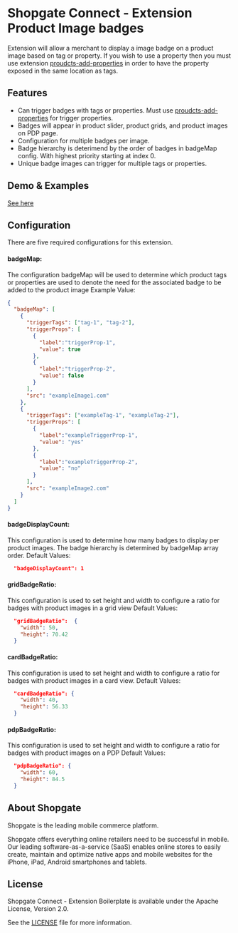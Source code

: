 # Shopgate Connect - Extension Product Image badges

Extension will allow a merchant to display a image badge on a product image based on tag or property. If you wish to use a property then you must use extension [proudcts-add-properties](https://github.com/shopgate/ext-products-add-properties) in order to have the property exposed in the same location as tags.

## Features
- Can trigger badges with tags or properties. Must use [proudcts-add-properties](https://github.com/shopgate/ext-products-add-properties) for trigger properties.
- Badges will appear in product slider, product grids, and product images on PDP page.
- Configuration for multiple badges per image.
- Badge hierarchy is deterimend by the order of badges in badgeMap config. With highest priority starting at index 0.
- Unique badge images can trigger for multiple tags or properties.

## Demo & Examples
[See here](demo/index.md)

## Configuration
There are five required configurations for this extension.

#### badgeMap: 
The configuration badgeMap will be used to determine which product tags or properties are used to denote the need for the associated badge to be added to the product image
Example Value:
```json
{
  "badgeMap": [
    {
      "triggerTags": ["tag-1", "tag-2"],
      "triggerProps": [
        {
          "label":"triggerProp-1",
          "value": true
        },
        {
          "label":"triggerProp-2",
          "value": false
        }
      ],
      "src": "exampleImage1.com"
    },
    {
      "triggerTags": ["exampleTag-1", "exampleTag-2"],
      "triggerProps": [
        {
          "label":"exampleTriggerProp-1",
          "value": "yes"
        },
        {
          "label":"exampleTriggerProp-2",
          "value": "no"
        }
      ],
      "src": "exampleImage2.com"
    }
  ]
}
```

#### badgeDisplayCount:
This configuration is used to determine how many badges to display per product images. The badge hierarchy is determined by badgeMap array order.
Default Values:
```json
  "badgeDisplayCount": 1
```

#### gridBadgeRatio:
This configuration is used to set height and width to configure a ratio for badges with product images in a grid view
Default Values:
```json
  "gridBadgeRatio":  {
    "width": 50,
    "height": 70.42
  }
```

#### cardBadgeRatio:
This configuration is used to set height and width to configure a ratio for badges with product images in a card view.
Default Values:
```json
  "cardBadgeRatio": {
    "width": 40,
    "height": 56.33
  }
```

#### pdpBadgeRatio:
This configuration is used to set height and width to configure a ratio for badges with product images on a PDP
Default Values:
```json
  "pdpBadgeRatio": {
    "width": 60,
    "height": 84.5
  }
```

## About Shopgate

Shopgate is the leading mobile commerce platform.

Shopgate offers everything online retailers need to be successful in mobile. Our leading
software-as-a-service (SaaS) enables online stores to easily create, maintain and optimize native
apps and mobile websites for the iPhone, iPad, Android smartphones and tablets.

## License

Shopgate Connect - Extension Boilerplate is available under the Apache License, Version 2.0.

See the [LICENSE](./LICENSE) file for more information.
